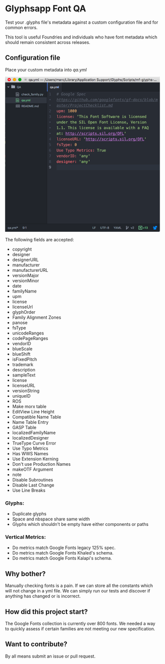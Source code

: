 # Glyphsapp Font QA

Test your .glyphs file's metadata against a custom configuration file and for common errors.

This tool is useful Foundries and individuals who have font metadata which should remain consistent across releases.

## Configuration file

Place your custom metadata into *qa.yml*

![alt tag](config_file.png)

The following fields are accepted:
- copyright
- designer
- designerURL
- manufacturer
- manufacturerURL
- versionMajor
- versionMinor
- date
- familyName
- upm
- license
- licenseUrl
- glyphOrder
- Family Alignment Zones
- panose
- fsType
- unicodeRanges
- codePageRanges
- vendorID
- blueScale
- blueShift
- isFixedPitch
- trademark
- description
- sampleText
- license
- licenseURL
- versionString
- uniqueID
- ROS
- Make morx table
- EditView Line Height
- Compatible Name Table
- Name Table Entry
- GASP Table
- localizedFamilyName
- localizedDesigner
- TrueType Curve Error
- Use Typo Metrics
- Has WWS Names
- Use Extension Kerning
- Don't use Production Names
- makeOTF Argument
- note
- Disable Subroutines
- Disable Last Change
- Use Line Breaks


### Glyphs:
- Duplicate glyphs
- Space and nbspace share same width
- Glyphs which shouldn't be empty have either components or paths

### Vertical Metrics:
- Do metrics match Google Fonts legacy 125% spec.
- Do metrics match Google Fonts Khaled's schema.
- Do metrics match Google Fonts Kalapi's schema.

## Why bother?
Manually checking fonts is a pain. If we can store all the constants which will not change in a yml file. We can simply run our tests and discover if anything has changed or is incorrect. 

## How did this project start?
The Google Fonts collection is currently over 800 fonts. We needed a way to quickly assess if certain families are not meeting our new specification.

## Want to contribute?
By all means submit an issue or pull request.

